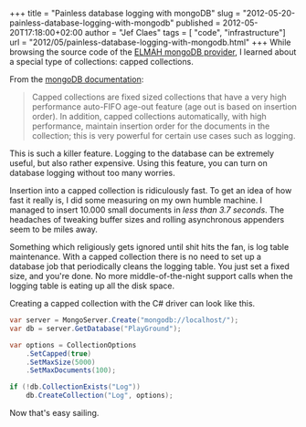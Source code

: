 +++
title = "Painless database logging with mongoDB"
slug = "2012-05-20-painless-database-logging-with-mongodb"
published = 2012-05-20T17:18:00+02:00
author = "Jef Claes"
tags = [ "code", "infrastructure"]
url = "2012/05/painless-database-logging-with-mongodb.html"
+++
While browsing the source code of the [ELMAH mongoDB
provider](https://github.com/CaptainCodeman/elmah-mongodb), I learned
about a special type of collections: capped collections.  
  
From the [mongoDB documentation](http://www.mongodb.org/display/DOCS/Capped+Collections):  

> Capped collections are fixed sized collections that have a very high
> performance auto-FIFO age-out feature (age out is based on insertion
> order). In addition, capped collections automatically, with high
> performance, maintain insertion order for the documents in the
> collection; this is very powerful for certain use cases such as
> logging.

This is such a killer feature. Logging to the database can be extremely
useful, but also rather expensive. Using this feature, you can turn on
database logging without too many worries.  
  
Insertion into a capped collection is ridiculously fast. To get an idea
of how fast it really is, I did some measuring on my own humble machine.
I managed to insert 10.000 small documents in *less than 3.7 seconds*.
The headaches of tweaking buffer sizes and rolling asynchronous
appenders seem to be miles away.  
  
Something which religiously gets ignored until shit hits the fan, is log
table maintenance. With a capped collection there is no need to set up a
database job that periodically cleans the logging table. You just set a
fixed size, and you're done. No more middle-of-the-night support calls
when the logging table is eating up all the disk space.  
  
Creating a capped collection with the C\# driver can look like this.  

```csharp
var server = MongoServer.Create("mongodb://localhost/");
var db = server.GetDatabase("PlayGround");

var options = CollectionOptions
    .SetCapped(true)
    .SetMaxSize(5000)
    .SetMaxDocuments(100);

if (!db.CollectionExists("Log"))
    db.CreateCollection("Log", options);
```

Now that's easy sailing.